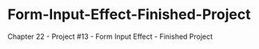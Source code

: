 # Form-Input-Effect-Finished-Project
Chapter 22 - Project #13 - Form Input Effect - Finished Project

